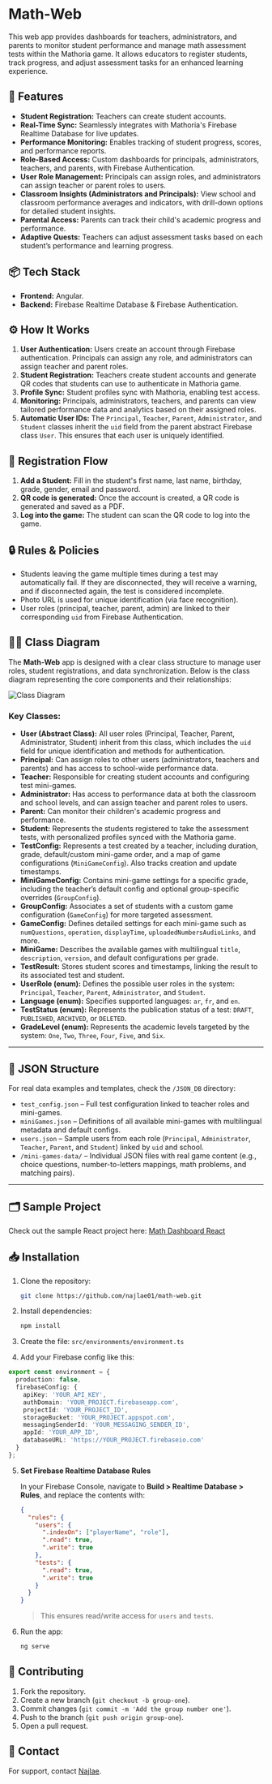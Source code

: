 # Math-Web

This web app provides dashboards for teachers, administrators, and parents to monitor student performance and manage math assessment tests within the Mathoria game. It allows educators to register students, track progress, and adjust assessment tasks for an enhanced learning experience.

## 🚀 Features

- **Student Registration:** Teachers can create student accounts.
- **Real-Time Sync:** Seamlessly integrates with Mathoria's Firebase Realtime Database for live updates.
- **Performance Monitoring:** Enables tracking of student progress, scores, and performance reports.
- **Role-Based Access:** Custom dashboards for principals, administrators, teachers, and parents, with Firebase Authentication.
- **User Role Management:** Principals can assign roles, and administrators can assign teacher or parent roles to users.
- **Classroom Insights (Administrators and Principals):** View school and classroom performance averages and indicators, with drill-down options for detailed student insights.
- **Parental Access:** Parents can track their child's academic progress and performance.
- **Adaptive Quests:** Teachers can adjust assessment tasks based on each student’s performance and learning progress.

## 📦 Tech Stack

- **Frontend:** Angular.
- **Backend:** Firebase Realtime Database & Firebase Authentication.

## ⚙️ How It Works

1. **User Authentication:** Users create an account through Firebase authentication. Principals can assign any role, and administrators can assign teacher and parent roles.
2. **Student Registration:** Teachers create student accounts and generate QR codes that students can use to authenticate in Mathoria game.
3. **Profile Sync:** Student profiles sync with Mathoria, enabling test access.
4. **Monitoring:** Principals, administrators, teachers, and parents can view tailored performance data and analytics based on their assigned roles.
5. **Automatic User IDs:** The `Principal`, `Teacher`, `Parent`, `Administrator`, and `Student` classes inherit the `uid` field from the parent abstract Firebase class `User`. This ensures that each user is uniquely identified.

## 🔑 Registration Flow

1. **Add a Student:** Fill in the student's first name, last name, birthday, grade, gender, email and password.
2. **QR code is generated:** Once the account is created, a QR code is generated and saved as a PDF.
3. **Log into the game:** The student can scan the QR code to log into the game.

## 🔒 Rules & Policies

- Students leaving the game multiple times during a test may automatically fail. If they are disconnected, they will receive a warning, and if disconnected again, the test is considered incomplete.
- Photo URL is used for unique identification (via face recognition).
- User roles (principal, teacher, parent, admin) are linked to their corresponding `uid` from Firebase Authentication.

## 🧑‍💻 Class Diagram

The **Math-Web** app is designed with a clear class structure to manage user roles, student registrations, and data synchronization. Below is the class diagram representing the core components and their relationships:

![Class Diagram](images/class-diagram.png)

### Key Classes:
- **User (Abstract Class):** All user roles (Principal, Teacher, Parent, Administrator, Student) inherit from this class, which includes the `uid` field for unique identification and methods for authentication.
- **Principal:** Can assign roles to other users (administrators, teachers and parents) and has access to school-wide performance data.
- **Teacher:** Responsible for creating student accounts and configuring test mini-games.
- **Administrator:** Has access to performance data at both the classroom and school levels, and can assign teacher and parent roles to users.
- **Parent:** Can monitor their children's academic progress and performance.
- **Student:** Represents the students registered to take the assessment tests, with personalized profiles synced with the Mathoria game.
- **TestConfig:** Represents a test created by a teacher, including duration, grade, default/custom mini-game order, and a map of game configurations (`MiniGameConfig`). Also tracks creation and update timestamps.
- **MiniGameConfig:** Contains mini-game settings for a specific grade, including the teacher’s default config and optional group-specific overrides (`GroupConfig`).
- **GroupConfig:** Associates a set of students with a custom game configuration (`GameConfig`) for more targeted assessment.
- **GameConfig:** Defines detailed settings for each mini-game such as `numQuestions`, `operation`, `displayTime`, `uploadedNumbersAudioLinks`, and more.
- **MiniGame:** Describes the available games with multilingual `title`, `description`, `version`, and default configurations per grade.
- **TestResult:** Stores student scores and timestamps, linking the result to its associated test and student.
- **UserRole (enum):** Defines the possible user roles in the system: `Principal`, `Teacher`, `Parent`, `Administrator`, and `Student`.
- **Language (enum):** Specifies supported languages: `ar`, `fr`, and `en`.
- **TestStatus (enum):** Represents the publication status of a test: `DRAFT`, `PUBLISHED`, `ARCHIVED`, or `DELETED`.
- **GradeLevel (enum):** Represents the academic levels targeted by the system: `One`, `Two`, `Three`, `Four`, `Five`, and `Six`.

---

## 📁 JSON Structure

For real data examples and templates, check the `/JSON_DB` directory:
- `test_config.json` – Full test configuration linked to teacher roles and mini-games.
- `miniGames.json` – Definitions of all available mini-games with multilingual metadata and default configs.
- `users.json` – Sample users from each role (`Principal`, `Administrator`, `Teacher`, `Parent`, and `Student`) linked by `uid` and school.
- `/mini-games-data/` – Individual JSON files with real game content (e.g., choice questions, number-to-letters mappings, math problems, and matching pairs).

---

## 🗂 Sample Project

Check out the sample React project here: [Math Dashboard React](https://github.com/najlae01/math-dashboard-react)

## 📥 Installation

1. Clone the repository:
   ```bash
   git clone https://github.com/najlae01/math-web.git
   ```
2. Install dependencies:
   ```bash
   npm install
   ```
3. Create the file: `src/environments/environment.ts`

4. Add your Firebase config like this:

```ts
export const environment = {
  production: false,
  firebaseConfig: {
    apiKey: 'YOUR_API_KEY',
    authDomain: 'YOUR_PROJECT.firebaseapp.com',
    projectId: 'YOUR_PROJECT_ID',
    storageBucket: 'YOUR_PROJECT.appspot.com',
    messagingSenderId: 'YOUR_MESSAGING_SENDER_ID',
    appId: 'YOUR_APP_ID',
    databaseURL: 'https://YOUR_PROJECT.firebaseio.com'
  }
};
```

5. **Set Firebase Realtime Database Rules**

   In your Firebase Console, navigate to **Build > Realtime Database > Rules**, and replace the contents with:

   ```json
   {
     "rules": {
       "users": {
         ".indexOn": ["playerName", "role"], 
         ".read": true,   
         ".write": true     
       },
       "tests": {
         ".read": true,
         ".write": true
       }
     }
   }
   ```
   > This ensures read/write access for `users` and `tests`.

6. Run the app:
   ```bash
   ng serve
   ```

## 🤝 Contributing

1. Fork the repository.
2. Create a new branch (`git checkout -b group-one`).
3. Commit changes (`git commit -m 'Add the group number one'`).
4. Push to the branch (`git push origin group-one`).
5. Open a pull request.

## 📧 Contact

For support, contact [Najlae](mailto:najlae.abarghache@etu.uae.ac.ma).
